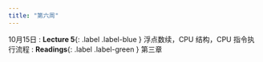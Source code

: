 ```yaml
---
title: "第六周"
---
```


10月15日
: **Lecture 5**{: .label .label-blue } 浮点数续，CPU 结构，CPU 指令执行流程
: **Readings**{: .label .label-green } 第三章